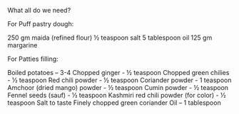 What all do we need?

For Puff pastry dough:

250 gm maida (refined flour)
½ teaspoon salt
5 tablespoon oil
125 gm margarine

For Patties filling:

Boiled potatoes – 3-4
Chopped ginger - ½ teaspoon
Chopped green chilies - ½ teaspoon
Red chili powder - ½ teaspoon
Coriander powder - 1 teaspoon
Amchoor (dried mango) powder - ½ teaspoon
Cumin powder - ½ teaspoon
Fennel seeds (sauf) - ½ teaspoon
Kashmiri red chili powder (for color) - ½ teaspoon
Salt to taste
Finely chopped green coriander
Oil – 1 tablespoon


